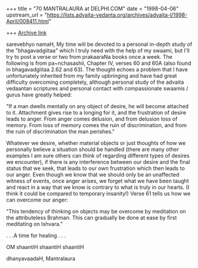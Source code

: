 +++
title = "70 MANTRALAURA at DELPHI.COM"
date = "1998-04-06"
upstream_url = "https://lists.advaita-vedanta.org/archives/advaita-l/1998-April/008411.html"

+++
[Archive link](https://lists.advaita-vedanta.org/archives/advaita-l/1998-April/008411.html)

sarevebhyo namaH,
  My time will be devoted to a personal
in-depth study of the "bhagavadgiitaa"
which I truly need with the help of my
swaami, but I'll try to post a verse or
two from prakaaraNa books once a week.
  The following is from pa~nchasashii,
Chapter IV, verses 60 and 60A (also found
in bhagavadgiitaa 2.62 and 63). The
thought echoes a problem that I have
unfortunately inherited from my family
upbringing and have had great difficulty
overcoming completely, although personal
study of the advaita vedaantan scriptures
and personal contact with compassionate
swaamis / gurus have greatly helped:

  "If a man dwells mentally on any object
of desire, he will become attached to it.
Attachment gives rise to a longing for it,
and the frustration of desire leads to
anger.
  From anger comes delusion, and from
delusion loss of memory. From loss of
memory comes the ruin of discrimination,
and from the ruin of discrimination the
man perishes."

  Whatever we desire, whether material
objects or just thoughts of how we personally
believe a situation should be handled (there
are many other examples I am sure others can
think of regarding different types of desires
we encounter), if there is any interference
between our desire and the final status that
we seek, that leads to our own frustration
which then leads to our anger. Even though
we know that we should only be an unaffected
witness of events, once anger arises, we forget
what we have been taught and react in a way
that we know is contrary to what is truly in
our hearts. (I think it could be compared to
temporary insanity!) Verse 61 tells us how we
can overcome our anger:

  "This tendency of thinking on objects may be
overcome by meditation on the attributeless
Brahman. This can gradually be done at ease by
first meditating on Ishvara."

. . .A time for healing . . .

OM shaantiH shaantiH shaantiH

dhanyavaadaH,
  Mantralaura

